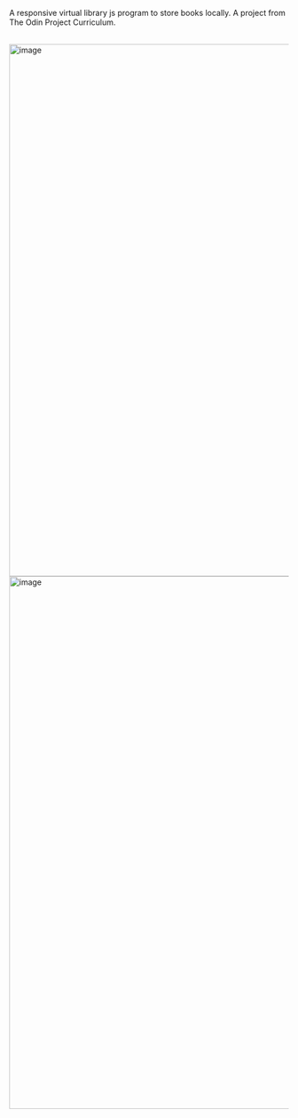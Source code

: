 A responsive virtual library js program to store books locally. A project from The Odin Project Curriculum.<div><br><div>
<img width="958" alt="image" src="https://github.com/myoui01/javascript_library/assets/66856434/1898daa1-f8fe-4fa0-aac9-c93136c1dea6">
<img width="959" alt="image" src="https://github.com/myoui01/javascript_library/assets/66856434/6a217619-785b-4004-aa5f-e5f0191610c4">
